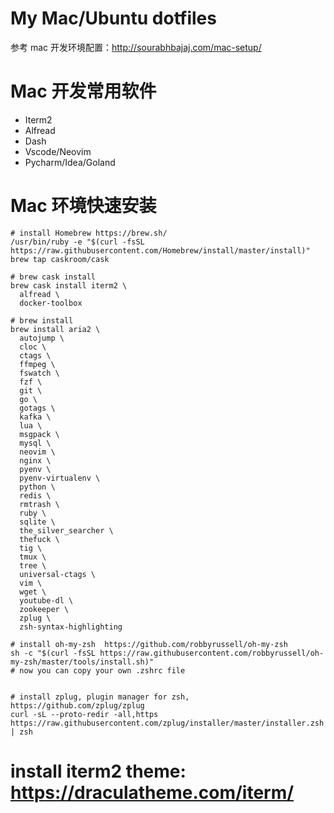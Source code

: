 # My Mac/Ubuntu dotfiles

参考 mac 开发环境配置：http://sourabhbajaj.com/mac-setup/

# Mac 开发常用软件

- Iterm2
- Alfread
- Dash
- Vscode/Neovim
- Pycharm/Idea/Goland

# Mac 环境快速安装

```
# install Homebrew https://brew.sh/
/usr/bin/ruby -e "$(curl -fsSL https://raw.githubusercontent.com/Homebrew/install/master/install)"
brew tap caskroom/cask

# brew cask install
brew cask install iterm2 \
  alfread \
  docker-toolbox

# brew install
brew install aria2 \
  autojump \
  cloc \
  ctags \
  ffmpeg \
  fswatch \
  fzf \
  git \
  go \
  gotags \
  kafka \
  lua \
  msgpack \
  mysql \
  neovim \
  nginx \
  pyenv \
  pyenv-virtualenv \
  python \
  redis \
  rmtrash \
  ruby \
  sqlite \
  the_silver_searcher \
  thefuck \
  tig \
  tmux \
  tree \
  universal-ctags \
  vim \
  wget \
  youtube-dl \
  zookeeper \
  zplug \
  zsh-syntax-highlighting

# install oh-my-zsh  https://github.com/robbyrussell/oh-my-zsh
sh -c "$(curl -fsSL https://raw.githubusercontent.com/robbyrussell/oh-my-zsh/master/tools/install.sh)"
# now you can copy your own .zshrc file


# install zplug, plugin manager for zsh, https://github.com/zplug/zplug
curl -sL --proto-redir -all,https https://raw.githubusercontent.com/zplug/installer/master/installer.zsh | zsh
```
# install iterm2 theme: https://draculatheme.com/iterm/
